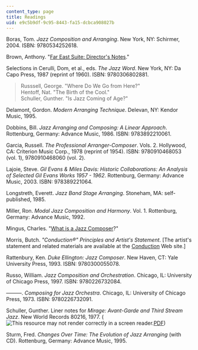 ```yaml
---
content_type: page
title: Readings
uid: e9c5b9df-9c95-8443-fa15-dcbca908027b
---
```


Boras, Tom. _Jazz Composition and Arranging_. New York, NY: Schirmer, 2004. ISBN: 9780534252618.

Brown, Anthony. "[Far East Suite: Director's Notes](http://www.fifthstreammusic.org/far-east-suite-the-directors-notes)."

Selections in Cerulli, Dom, et al., eds. _The Jazz Word_. New York, NY: Da Capo Press, 1987 (reprint of 1960). ISBN: 9780306802881.

> Russsell, George. "Where Do We Go from Here?"  
> Hentoff, Nat. "The Birth of the Cool."  
> Schuller, Gunther. "Is Jazz Coming of Age?"

Delamont, Gordon. _Modern Arranging Technique_. Delevan, NY: Kendor Music, 1995.

Dobbins, Bill. _Jazz Arranging and Composing: A Linear Approach_. Rottenburg, Germany: Advance Music, 1986. ISBN: 9783892210061.

Garcia, Russell. _The Professional Arranger-Composer_. Vols. 2. Hollywood, CA: Criterion Music Corp., 1978 (reprint of 1954). ISBN: 9780910468053 (vol. 1), 9780910468060 (vol. 2).

Lajoie, Steve. _Gil Evans & Miles Davis: Historic Collaborations: An Analysis of Selected Gil Evans Works 1957 - 1962_. Rottenburg, Germany: Advance Music, 2003. ISBN: 978389221064.

Longstreth, Everett. _Jazz Band Stage Arranging_. Stoneham, MA: self-published, 1985.

Miller, Ron. _Modal Jazz Composition and Harmony_. Vol. 1. Rottenburg, Germany: Advance Music, 1992.

Mingus, Charles. "[What is a Jazz Composer](https://www.charlesmingus.com/mingus/what-is-a-jazz-composer)?"

Morris, Butch. _"Conduction®" Principles and Artist's Statement_. \[The artist's statement and related materials are available at the [Conduction](http://www.conduction.us/) Web site.\]

Rattenbury, Ken. _Duke Ellington: Jazz Composer_. New Haven, CT: Yale University Press, 1993. ISBN: 9780300055078.

Russo, William. _Jazz Composition and Orchestration_. Chicago, IL: University of Chicago Press, 1997. ISBN: 9780226732084.

———. _Composing for Jazz Orchestra_. Chicago, IL: University of Chicago Press, 1973. ISBN: 9780226732091.

Schuller, Gunther. Liner notes for _Mirage: Avant-Garde and Third Stream Jazz_. New World Records 80216, 1977. (![This resource may not render correctly in a screen reader.](/images/inacessible.gif)[PDF](https://nwr-site-liner-notes.s3.amazonaws.com/80216.pdf))

Sturm, Fred. _Changes Over Time: The Evolution of Jazz Arranging_ (with CD). Rottenburg, Germany: Advance Music, 1995.